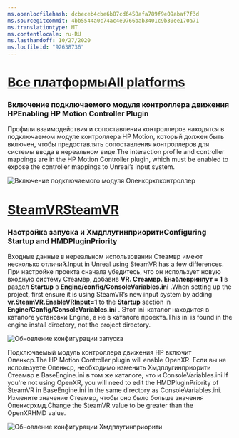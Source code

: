 ```yaml
---
ms.openlocfilehash: dcbeceb4cbe6b87cd6458afa789f9e09abaf7f3d
ms.sourcegitcommit: 4bb5544a0c74ac4e9766bab3401c9b30ee170a71
ms.translationtype: MT
ms.contentlocale: ru-RU
ms.lasthandoff: 10/27/2020
ms.locfileid: "92638736"
---
```

# <a name="all-platforms"></a>[<span data-ttu-id="1ab20-101">Все платформы</span><span class="sxs-lookup"><span data-stu-id="1ab20-101">All platforms</span></span>](#tab/all)

### <a name="enabling-hp-motion-controller-plugin"></a><span data-ttu-id="1ab20-102">Включение подключаемого модуля контроллера движения HP</span><span class="sxs-lookup"><span data-stu-id="1ab20-102">Enabling HP Motion Controller Plugin</span></span> 

<span data-ttu-id="1ab20-103">Профили взаимодействия и сопоставления контроллеров находятся в подключаемом модуле контроллера HP Motion, который должен быть включен, чтобы предоставлять сопоставления контроллеров для системы ввода в нереальном виде.</span><span class="sxs-lookup"><span data-stu-id="1ab20-103">The interaction profile and controller mappings are in the HP Motion Controller plugin, which must be enabled to expose the controller mappings to Unreal’s input system.</span></span>

![Включение подключаемого модуля Опенксрхпконтроллер](../images/reverb-g2-img-01.png)

# <a name="steamvr"></a>[<span data-ttu-id="1ab20-105">SteamVR</span><span class="sxs-lookup"><span data-stu-id="1ab20-105">SteamVR</span></span>](#tab/steamvr)

### <a name="configuring-startup-and-hmdpluginpriority"></a><span data-ttu-id="1ab20-106">Настройка запуска и Хмдплугинприорити</span><span class="sxs-lookup"><span data-stu-id="1ab20-106">Configuring Startup and HMDPluginPriority</span></span>

<span data-ttu-id="1ab20-107">Входные данные в нереальном использовании Стеамвр имеют несколько отличий.</span><span class="sxs-lookup"><span data-stu-id="1ab20-107">Input in Unreal using SteamVR has a few differences.</span></span>  <span data-ttu-id="1ab20-108">При настройке проекта сначала убедитесь, что он использует новую входную систему Стеамвр, добавив **VR. Стеамвр. Енаблевринпут = 1** в раздел **Startup** в **Engine/config/ConsoleVariables.ini** .</span><span class="sxs-lookup"><span data-stu-id="1ab20-108">When setting up the project, first ensure it is using SteamVR’s new input system by adding **vr.SteamVR.EnableVRInput=1** to the **Startup** section in **Engine/Config/ConsoleVariables.ini** .</span></span>  <span data-ttu-id="1ab20-109">Этот ini-каталог находится в каталоге установки Engine, а не в каталоге проекта.</span><span class="sxs-lookup"><span data-stu-id="1ab20-109">This ini is found in the engine install directory, not the project directory.</span></span>

![Обновление конфигурации запуска](../images/reverb-g2-img-07.png)

<span data-ttu-id="1ab20-111">Подключаемый модуль контроллера движения HP включит Опенкср.</span><span class="sxs-lookup"><span data-stu-id="1ab20-111">The HP Motion Controller plugin will enable OpenXR.</span></span>  <span data-ttu-id="1ab20-112">Если вы не используете Опенкср, необходимо изменить Хмдплугинприорити Стеамвр в BaseEngine.ini в том же каталоге, что и ConsoleVariables.ini.</span><span class="sxs-lookup"><span data-stu-id="1ab20-112">If you're not using OpenXR, you will need to edit the HMDPluginPriority of SteamVR in BaseEngine.ini in the same directory as ConsoleVariables.ini.</span></span>  <span data-ttu-id="1ab20-113">Измените значение Стеамвр, чтобы оно было больше значения Опенксрхмд.</span><span class="sxs-lookup"><span data-stu-id="1ab20-113">Change the SteamVR value to be greater than the OpenXRHMD value.</span></span>

![Обновление конфигурации Хмдплугинприорити](../images/reverb-g2-img-08.png)


